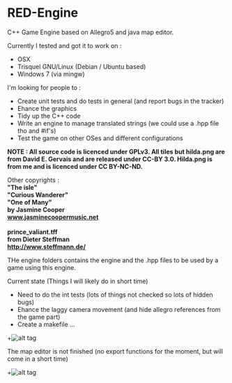 # RED-Engine
C++ Game Engine based on Allegro5 and java map editor.

Currently I tested and got it to work on : 
- OSX
- Trisquel GNU/Linux (Debian / Ubuntu based)
- Windows 7 (via mingw)

I'm looking for people to : 
- Create unit tests and do tests in general (and report bugs in the tracker)
- Ehance the graphics 
- Tidy up the C++ code 
- Write an engine to manage translated strings (we could use a .hpp file tho and #if's)
- Test the game on other OSes and different configurations 

<b> NOTE : All source code is licenced under GPLv3.
All tiles but hilda.png are from David E. Gervais
and are released under CC-BY 3.0.
Hilda.png is from me and is licenced
under CC BY-NC-ND. </b>

Other copyrights :
<b>
<br>
"The isle"
<br>
"Curious Wanderer"
<br>
"One of Many"
<br>
by Jasmine Cooper
<br>
www.jasminecoopermusic.net
<br><br>
prince_valiant.tff
<br>
from Dieter Steffman
<br>
http://www.steffmann.de/
<br>
</b>

THe engine folders contains the engine and the .hpp files to be used by a game using this engine. 

Current state (Things I will likely do in short time)

- Need to do the int tests (lots of things not checked so lots of hidden bugs) 
- Ehance the laggy camera movement (and hide allegro references from the game part)
- Create a makefile ...

+![alt tag](http://anthonyrey.fr/wp-content/uploads/2015/12/Capture-d%E2%80%99e%CC%81cran-2015-12-29-a%CC%80-01.22.38.png)

The map editor is not finished (no export functions for the moment, but will come in a short time)

+![alt tag](http://anthonyrey.fr/wp-content/uploads/2015/12/Capture-d%E2%80%99e%CC%81cran-2016-01-02-a%CC%80-23.49.54.png)
